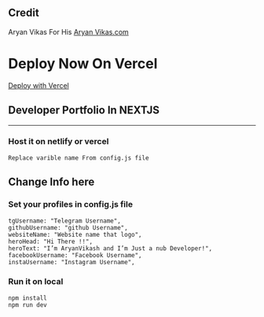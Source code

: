 ## Credit 
 Aryan Vikas For His [Aryan Vikas.com](https://github.com/aryanvikash/aryanvikash.com)

# Deploy Now On Vercel

[Deploy with Vercel](https://vercel.co/new/project?template=https://github.com/bughunter0/nuhman_pk.com)

## Developer Portfolio In NEXTJS

____
### Host it on netlify or vercel

    Replace varible name From config.js file

## Change Info here
 
### Set your profiles in config.js file

    tgUsername: "Telegram Username",
    githubUsername: "github Username",
    websiteName: "Website name that logo",
    heroHead: "Hi There !!",
    heroText: "I’m AryanVikash and I’m Just a nub Developer!",
    facebookUsername: "Facebook Username",
    instaUsername: "Instagram Username",


### Run it on local
    npm install
    npm run dev

